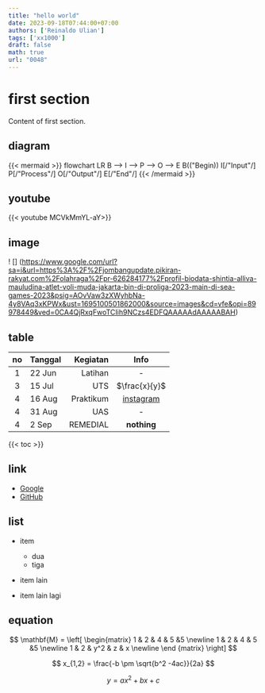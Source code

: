 ```yaml
---
title: "hello world"
date: 2023-09-18T07:44:00+07:00
authors: ['Reinaldo Ulian']
tags: ['xx1000']
draft: false
math: true
url: "0048"
---
```

# first section
Content of first section.
## diagram
{{< mermaid >}}
flowchart LR
B --> I --> P --> O --> E
B(("Begin))
I[/"Input"/]
P[/"Process"/]
O[/"Output"/]
E[/"End"/]
{{< /mermaid >}}
## youtube
{{< youtube MCVkMmYL-aY>}}
## image 
! []
(https://www.google.com/url?sa=i&url=https%3A%2F%2Fjombangupdate.pikiran-rakyat.com%2Folahraga%2Fpr-626284177%2Fprofil-biodata-shintia-alliva-mauludina-atlet-voli-muda-jakarta-bin-di-proliga-2023-main-di-sea-games-2023&psig=AOvVaw3zXWyhbNa-4y8VAq3xKPWx&ust=1695100501862000&source=images&cd=vfe&opi=89978449&ved=0CA4QjRxqFwoTCIih9NCzs4EDFQAAAAAdAAAAABAH)
## table
no| Tanggal | Kegiatan | Info
:-: | :- | -: | :-:
1 | 22 Jun | Latihan | -
3 | 15 Jul | UTS | $\frac{x}{y}$
4 | 16 Aug | Praktikum| [instagram](https://www.instagram.com)
4 | 31 Aug | UAS | -
4 | 2 Sep | REMEDIAL | **nothing** 


{{< toc >}}
## link

- [Google](https://www.google.com/)
- [GitHub](https://github.com)

## list

+ item
    - dua
    - tiga

+ item lain
+ item lain lagi

## equation

$$
\mathbf{M} =
\left[
\begin{matrix}
1 & 2 & 4 & 5 &5 \newline
1 & 2 & 4 & 5 &5 \newline
1 & 2 & y^2 & z & x \newline
\end {matrix}
\right]
$$

$$
x_{1,2} = \frac{-b \pm \sqrt{b^2 -4ac}}{2a}
$$

$$
\tag{23}
y = ax^2 + bx +c
$$
